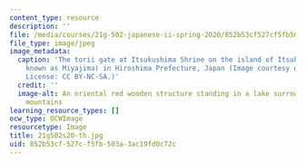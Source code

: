 ```yaml
---
content_type: resource
description: ''
file: /media/courses/21g-502-japanese-ii-spring-2020/852b53cf527cf5fb503a3ac19fd0c72c_21g502s20-th.jpg
file_type: image/jpeg
image_metadata:
  caption: 'The torii gate at Itsukushima Shrine on the island of Itsukushima (popularly
    known as Miyajima) in Hiroshima Prefecture, Japan (Image courtesy of [James Handlon](https://www.flickr.com/photos/jameshandlon/27665445583/in/photostream/).
    License: CC BY-NC-SA.)'
  credit: ''
  image-alt: An oriental red wooden structure standing in a lake surrounding with
    mountains
learning_resource_types: []
ocw_type: OCWImage
resourcetype: Image
title: 21g502s20-th.jpg
uid: 852b53cf-527c-f5fb-503a-3ac19fd0c72c
---
```

